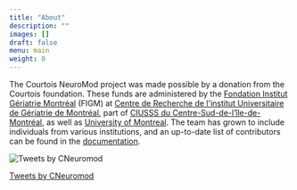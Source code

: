 ```yaml
---
title: "About"
description: ""
images: []
draft: false
menu: main
weight: 0
---
```


The Courtois NeuroMod project was made possible by a donation from the Courtois foundation. These funds are administered by the [Fondation Institut Gériatrie Montréal](https://www.figm.ca/) (FIGM) at [Centre de Recherche de l'institut Universitaire de Gériatrie de Montréal](http://www.criugm.qc.ca/en.html), part of [CIUSSS du Centre-Sud-de-l’île-de-Montréal](https://ciusss-centresudmtl.gouv.qc.ca/), as well as [University of Montreal](https://www.umontreal.ca/en/). The team has grown to include individuals from various institutions, and an up-to-date list of contributors can be found in the [documentation](https://docs.cneuromod.ca/en/2020-alpha/AUTHORS.html).

![Tweets by CNeuromod](https://twitter.com/CNeuromod?ref_src=twsrc%5Etfw")

<dl>
<a class="twitter-timeline" data-theme="dark" href="https://twitter.com/CNeuromod?ref_src=twsrc%5Etfw">Tweets by CNeuromod</a> <script async src="https://platform.twitter.com/widgets.js" charset="utf-8"></script>
</dl>

